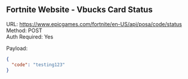 ## Fortnite Website - Vbucks Card Status

URL: https://www.epicgames.com/fortnite/en-US/api/posa/code/status \
Method: POST \
Auth Required: Yes

Payload:

```json
{
  "code": "testing123"
}
```
